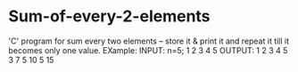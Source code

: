 # Sum-of-every-2-elements
'C' program for sum every two elements – store it &amp; print it and repeat it till it becomes only one value.
EXample:
INPUT:
n=5;
1 2 3 4 5
OUTPUT:
1 2 3 4 5
3 7 5
10 5
15
